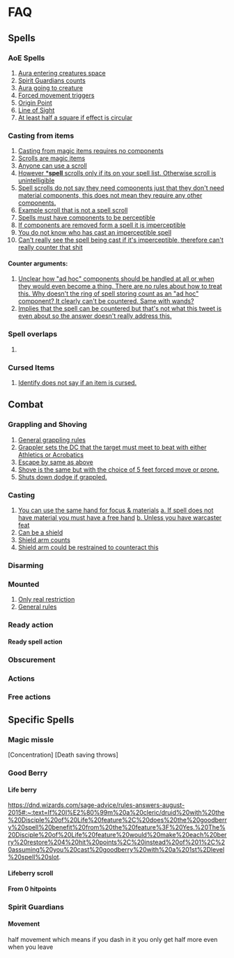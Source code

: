 # FAQ
## Spells
### AoE Spells
1. [Aura entering creatures space](https://dnd.wizards.com/articles/features/rules-answers-april-2016#:~:text=Does%20moonbeam%20deal%20damage%20when%20you%20cast%20it%3F%20What%20about%20when%20its%20effect%20moves%20onto%20a%20creature%3F%20The%20answer%20to%20both%20questions%20is%20no.%20Here%E2%80%99s%20some%20elaboration%20on%20that%20answer.)
2. [Spirit Guardians counts](https://dnd.wizards.com/articles/features/rules-answers-april-2016#:~:text=%C2%B7%C2%A0%C2%A0%20spirit%20guardians)
3. [Aura going to creature](https://dnd.wizards.com/articles/features/rules-answers-april-2016#:~:text=you%20might%20wonder,the%20area%E2%80%99s%20effect.) 
4. [Forced movement triggers](https://dnd.wizards.com/articles/features/rules-answers-april-2016#:~:text=Entering%20such%20an,the%20same%20turn.)
5. [Origin Point](https://www.dndbeyond.com/sources/dmg/running-the-game#Combat:~:text=Choose%20an%20intersection%20of%20squares%20or%20hexes%20as%20the%20point%20of%20origin%20of%20an%20area%20of%20effect%2C%20then%20follow%20its%20rules%20as%20normal.)
6. [Line of Sight](https://www.dndbeyond.com/sources/dmg/running-the-game#Combat:~:text=affects%20that%20square.-,Line%20of%20Sight,a%20dense%20cloud%20of%20fog%20%E2%80%94%20then%20there%20is%20line%20of%20sight.,-Cover)
7. [At least half a square if effect is circular](https://www.dndbeyond.com/sources/dmg/running-the-game#Combat:~:text=If%20an%20area%20of%20effect%20is%20circular%20and%20covers%20at%20least%20half%20a%20square%2C%20it%20affects%20that%20square) 

### Casting from items
1.  [Casting from magic items requires no components](https://www.dndbeyond.com/sources/dmg/treasure#MagicItems:~:text=The%20spell%20is,spell%20requires%20concentration.)
2. [Scrolls are magic items](https://www.dndbeyond.com/sources/dmg/treasure#MagicItems:~:text=A%20scroll%20is%20a%20consumable%20magic%20item.)
3. [Anyone can use a scroll](https://www.dndbeyond.com/sources/dmg/treasure#MagicItems:~:text=Unless%20a%20scroll%E2%80%99s%20description%20says%20otherwise%2C%20any%20creature%20that%20can%20understand%20a%20written%20language%20can%20read%20the%20script%20on%20a%20scroll%20and%20attempt%20to%20activate%20it.)
4. [However ***spell** scrolls only if its on your spell list. Otherwise scroll is unintelligible](https://www.dndbeyond.com/magic-items/5418-spell-scroll#:~:text=a%20mystical%20cipher.-,If%20the%20spell%20is%20on%20your%20class%E2%80%99s%20spell%20list%2C%20you%20can%20read%20the%20scroll%20and%20cast%20its%20spell%20without%20providing%20any%20material%20components.%20Otherwise%2C%20the%20scroll%20is%20unintelligible.,-Casting%20the%20spell)
5. [Spell scrolls do not say they need components just that they don't need material components, this does not mean they require any other components.](https://www.dndbeyond.com/magic-items/5418-spell-scroll#:~:text=is%20on%20your%20class%E2%80%99s%20spell%20list%2C-,you%20can%20read%20the%20scroll%20and%20cast%20its%20spell%20without%20providing%20any%20material%20components,-.%20Otherwise%2C%20the%20scroll%20is%20unintelligible.%20Casting)
6. [Example scroll that is not a spell scroll](https://www.dndbeyond.com/magic-items/5398-scroll-of-protection)
7. [Spells must have components to be perceptible](https://www.dndbeyond.com/sources/xgte/dungeon-masters-tools#Spellcasting:~:text=To%20be%20perceptible%2C%20the%20casting%20of%20a%20spell%20must%20involve%20a%20verbal%2C%20somatic%2C%20or%20material%20component.)
8. [If components are removed form a spell it is imperceptible](https://www.dndbeyond.com/sources/xgte/dungeon-masters-tools#Spellcasting:~:text=If%20the%20need%20for%20a%20spell%E2%80%99s%20components%20has%20been%20removed%20by%20a%20special%20ability%2C%20such%20as%20the%20sorcerer%E2%80%99s%20Subtle%20Spell%20feature%20or%20the%20Innate%20Spellcasting%20trait%20possessed%20by%20many%20creatures%2C%20the%20casting%20of%20the%20spell%20is%20imperceptible.)
9. [You do not know who has cast an imperceptible spell](https://www.dndbeyond.com/sources/xgte/dungeon-masters-tools#Spellcasting:~:text=If%20an%20imperceptible%20casting%20produces%20a%20perceptible%20effect%2C%20it%E2%80%99s%20normally%20impossible%20to%20determine%20who%20cast%20the%20spell%20in%20the%20absence%20of%20other%20evidence.)
10. [Can't really see the spell being cast if it's imperceptible, therefore can't really counter that shit](https://www.dndbeyond.com/spells/counterspell#:~:text=*%20%2D%20which%20you%20take%20when%20you%20see%20a%20creature%20within%2060%20feet%20of%20you%20casting%20a%20spell)

#### Counter arguments:
1. [Unclear how "ad hoc" components should be handled at all or when they would even become a thing. There are no rules about how to treat this. Why doesn't the ring of spell storing count as an "ad hoc" component? It clearly can't be countered. Same with wands?](https://twitter.com/jeremyecrawford/status/988882563501510656?lang=en)
2. [Implies that the spell can be countered but that's not what this tweet is even about so the answer doesn't really address this.](https://twitter.com/JeremyECrawford/status/786982774926249984)

### Spell overlaps
1. []()

### Cursed Items
1. [Identify does not say if an item is cursed.](https://www.dndbeyond.com/sources/dmg/treasure#CursedItems:~:text=Most%20methods%20of%20identifying%20items%2C%20including%20the%20identify%20spell%2C%20fail%20to%20reveal%20such%20a%20curse%2C%20although%20lore%20might%20hint%20at%20it.%20A%20curse%20should%20be%20a%20surprise%20to%20the%20item%E2%80%99s%20user%20when%20the%20curse%E2%80%99s%20effects%20are%20revealed.)


## Combat
### Grappling and Shoving
1. [General grappling rules](https://www.dndbeyond.com/sources/phb/combat#Grappling)
2. [Grappler sets the DC that the target must meet to beat with either Athletics or Acrobatics](https://www.dndbeyond.com/sources/phb/combat#Grappling:~:text=an%20attack%20roll%3A-,a%20Strength%20(Athletics)%20check%20contested%20by%20the%20target%E2%80%99s%20Strength%20(Athletics)%20or%20Dexterity%20(Acrobatics)%20check%20(the%20target%20chooses%20the%20ability%20to%20use).,-You%20succeed%20automatically)
3. [Escape by same as above](https://www.dndbeyond.com/sources/phb/combat#Grappling:~:text=Escaping%20a%20Grapple.%20A%20grappled%20creature%20can%20use%20its%20action%20to%20escape.%20To%20do%20so%2C%20it%20must%20succeed%20on%20a%20Strength%20(Athletics)%20or%20Dexterity%20(Acrobatics)%20check%20contested%20by%20your%20Strength%20(Athletics)%20check.)
4. [Shove is the same but with the choice of 5 feet forced move or prone.](https://www.dndbeyond.com/sources/phb/combat#Grappling:~:text=If%20you%20succeed%2C%20you%20either%20knock%20the%20target%20prone%20or%20push%20it%205%20feet%20away%20from%20you.)
5. [Shuts down dodge if grappled.](https://www.dndbeyond.com/sources/basic-rules/combat#Dodge:~:text=You%20lose%20this%20benefit%20if%20you%20are%20incapacitated%20or%20if%20your%20speed%20drops%20to%200.)

### Casting
1. [You can use the same hand for focus & materials](https://www.dndbeyond.com/sources/phb/spellcasting#:~:text=A%20spellcaster%20must%20have%20a%20hand%20free%20to%20access%20a%20spell%E2%80%99s%20material%20components%20%E2%80%94%20or%20to%20hold%20a%20spellcasting%20focus%20%E2%80%94%20but%20it%20can%20be%20the%20same%20hand%20that%20he%20or%20she%20uses%20to%20perform%20somatic%20components.)
	[a. If spell does not have material you must have a free hand](https://www.dndbeyond.com/sources/phb/spellcasting#:~:text=If%20a%20spell%20requires%20a%20somatic%20component%2C%20the%20caster%20must%20have%20free%20use%20of%20at%20least%20one%20hand%20to%20perform%20these%20gestures.)
	[b. Unless you have warcaster feat](https://www.dndbeyond.com/feats/war-caster#:~:text=you%20take%20damage.-,You%20can%20perform%20the%20somatic%20components%20of%20spells%20even%20when%20you%20have%20weapons%20or%20a%20shield%20in%20one%20or%20both%20hands.,-When%20a%20hostile)  
2. [Can be a shield](https://www.dndbeyond.com/equipment/holy-symbol#:~:text=To%20use%20the%20symbol%20in%20this%20way%2C%20the%20caster%20must%20hold%20it%20in%20hand%2C%20wear%20it%20visibly%2C%20or%20bear%20it%20on%20a%20shield.)
3. [Shield arm counts](https://twitter.com/JeremyECrawford/status/536684548021829632)
4. [Shield arm could be restrained to counteract this](https://twitter.com/JeremyECrawford/status/537422791012663296)

### Disarming

### Mounted
1. [Only real restriction](https://www.dndbeyond.com/sources/phb/combat#DamageandHealing:~:text=A%20willing%20creature%20that%20is%20at%20least%20one%20size%20larger%20than%20you%20and%20that%20has%20an%20appropriate%20anatomy%20can%20serve%20as%20a%20mount%2C%20using%20the%20following%20rules.)
2. [General rules](https://www.dndbeyond.com/sources/phb/combat#ControllingaMount)


### Ready action
#### Ready spell action


### Obscurement

### Actions 
### Free actions


## Specific Spells
### Magic missle
[Concentration]
[Death saving throws]

### Good Berry
#### Life berry
https://dnd.wizards.com/sage-advice/rules-answers-august-2015#:~:text=If%20I%E2%80%99m%20a%20cleric/druid%20with%20the%20Disciple%20of%20Life%20feature%2C%20does%20the%20goodberry%20spell%20benefit%20from%20the%20feature%3F%20Yes.%20The%20Disciple%20of%20Life%20feature%20would%20make%20each%20berry%20restore%204%20hit%20points%2C%20instead%20of%201%2C%20assuming%20you%20cast%20goodberry%20with%20a%201st%2Dlevel%20spell%20slot.

#### Lifeberry scroll


#### From 0 hitpoints


### Spirit Guardians
#### Movement
half movement which means if you dash in it you only get half more even when you leave

